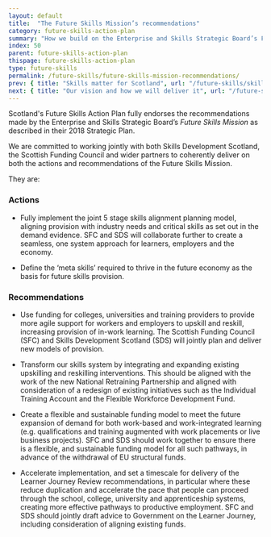 ```yaml
---
layout: default
title:  "The Future Skills Mission’s recommendations"
category: future-skills-action-plan
summary: "How we build on the Enterprise and Skills Strategic Board’s Future Skills Mission."
index: 50
parent: future-skills-action-plan
thispage: future-skills-action-plan
type: future-skills
permalink: /future-skills/future-skills-mission-recommendations/
prev: { title: "Skills matter for Scotland", url: "/future-skills/skills-matter-for-scotland/" }
next: { title: "Our vision and how we will deliver it", url: "/future-skills/our-vision/" }
---
```


Scotland's Future Skills Action Plan fully endorses the recommendations made by the Enterprise and Skills Strategic Board’s *Future Skills Mission* as described in their 2018 Strategic Plan.

We are committed to working jointly with both Skills Development Scotland, the Scottish Funding Council and wider partners to coherently deliver on both the actions and recommendations of the Future Skills Mission.

They are:

### Actions

- Fully implement the joint 5 stage skills alignment planning model, aligning provision with industry needs and critical skills as set out in the demand evidence. SFC and SDS will collaborate further to create a seamless, one system approach for learners, employers and the economy.

- Define the ‘meta skills’ required to thrive in the future economy as the basis for future skills provision.

### Recommendations

- Use funding for colleges, universities and training providers to provide more agile support for workers and employers to upskill and reskill, increasing provision of in-work learning. The Scottish Funding Council (SFC) and Skills Development Scotland (SDS) will jointly plan and deliver new models of provision.

- Transform our skills system by integrating and expanding existing upskilling and reskilling interventions. This should be aligned with the work of the new National Retraining Partnership and aligned with consideration of a redesign of existing initiatives such as the Individual Training Account and the Flexible Workforce Development Fund.

- Create a flexible and sustainable funding model to meet the future expansion of demand for both work-based and work-integrated learning (e.g. qualifications and training augmented with work placements or live business projects). SFC and SDS should work together to ensure there is a flexible, and sustainable funding model for all such pathways, in advance of the withdrawal of EU structural funds.

- Accelerate implementation, and set a timescale for delivery of the Learner Journey Review recommendations, in particular where these reduce duplication and accelerate the pace that people can proceed through the school, college, university and apprenticeship systems, creating more effective pathways to productive employment. SFC and SDS should jointly draft advice to Government on the Learner Journey, including consideration of aligning existing funds.  
